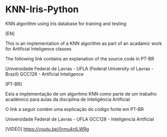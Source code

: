 # KNN-Iris-Python
KNN algorithm using Iris database for training and testing


[EN]

This is an implementation of a KNN algorithm as part of an acadamic work for Artificial Inteligence classes

The following link contains an explanation of the source code in PT-BR

Universidade Federal de Lavras - UFLA
(Federal University of Lavras - Brazil)
GCC128 - Artificial Inteligence 

[PT-BR]

Esta a implementação de um algoritmo KNN como parte de um trabalho acadêmico para aulas da disciplina de Inteligência Artificial

O link a seguir contém uma explicação do código fonte em PT-BR

Universidade Federal de Lavras - UFLA
GCC128 - Inteligencia Artificial

[VIDEO]
https://youtu.be/0rmu4nlLWRg
